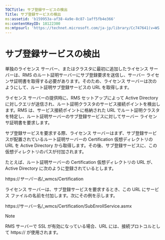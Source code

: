 ```yaml
---
TOCTitle: サブ登録サービスの検出
Title: サブ登録サービスの検出
ms:assetid: 'b159953a-af38-4a9e-8c87-1aff5fb4e366'
ms:contentKeyID: 18122300
ms:mtpsurl: 'https://technet.microsoft.com/ja-jp/library/Cc747641(v=WS.10)'
---
```


サブ登録サービスの検出
======================

単独のライセンス サーバー、またはクラスタに最初に追加したライセンス サーバーは、RMS のルート証明サーバーにサブ登録要求を送信し、サーバー ライセンサ証明書を取得する必要があります。そのため、ライセンス サーバーは次のようにして、ルート証明サブ登録サービスの URL を取得します。

ライセンス サーバーの提供時に、RMS セットアップによって Active Directory に対しクエリが送信され、ルート証明クラスタのサービス接続ポイントを検出します。RMS は、サービス接続ポイントに格納された URL でルート証明クラスタを特定し、ルート証明サーバーのサブ登録サービスに対してサーバー ライセンサ証明書を要求します。

サブ登録サービスを要求する際、ライセンス サーバーはまず、サブ登録サービスが配置されているルート証明サーバーの Certification 仮想ディレクトリの URL を Active Directory から取得します。その後、サブ登録サービスに、この仮想ディレクトリのパスが付加されます。

たとえば、ルート証明サーバーの Certification 仮想ディレクトリの URL が、Active Directory に次のように登録されているとします。

https://*サーバー名*/\_wmcs/Certification

ライセンス サーバーは、サブ登録サービスを要求するとき、この URL にサービス ファイルの名前を付加します。次にその例を示します。

https://サーバー名/\_wmcs/Certification/SubEnrollService.asmx

> [!NOTE]
> RMS サーバーで SSL が有効になっている場合、URL には、接続プロトコルとして https:// が使用されます。 
